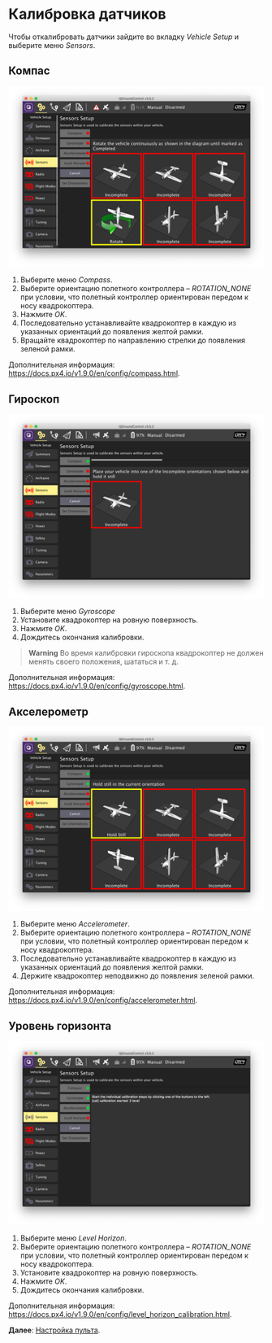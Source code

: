 # Калибровка датчиков

Чтобы откалибровать датчики зайдите во вкладку *Vehicle Setup* и выберите меню *Sensors*.

## Компас

<img src="../assets/qgc-cal-compass.png" alt="QGroundControl compass calibration" class="zoom">

1. Выберите меню *Compass*.
2. Выберите ориентацию полетного контроллера – *ROTATION_NONE* при условии, что полетный контроллер ориентирован передом к носу квадрокоптера.
3. Нажмите *OK*.
4. Последовательно устанавливайте квадрокоптер в каждую из указанных ориентаций до появления желтой рамки.
5. Вращайте квадрокоптер по направлению стрелки до появления зеленой рамки.

Дополнительная информация: https://docs.px4.io/v1.9.0/en/config/compass.html.

## Гироскоп

<img src="../assets/qgc-cal-gyro.png" alt="QGroundControl gyroscope calibration" class="zoom">

1. Выберите меню *Gyroscope*
2. Установите квадрокоптер на ровную поверхность.
3. Нажмите *OK*.
4. Дождитесь окончания калибровки.

> **Warning** Во время калибровки гироскопа квадрокоптер не должен менять своего положения, шататься и т. д.

Дополнительная информация: https://docs.px4.io/v1.9.0/en/config/gyroscope.html.

## Акселерометр

<img src="../assets/qgc-cal-acc.png" alt="QGroundControl accelerometer calibration" class="zoom">

1. Выберите меню *Accelerometer*.
2. Выберите ориентацию полетного контроллера – *ROTATION_NONE* при условии, что полетный контроллер ориентирован передом к носу квадрокоптера.
3. Последовательно устанавливайте квадрокоптер в каждую из указанных ориентаций до появления желтой рамки.
4. Держите квадрокоптер неподвижно до появления зеленой рамки.

Дополнительная информация: https://docs.px4.io/v1.9.0/en/config/accelerometer.html.

## Уровень горизонта

<img src="../assets/qgc-cal-level.png" alt="QGroundControl level horizon calibration" class="zoom">

1. Выберите меню *Level Horizon*.
2. Выберите ориентацию полетного контроллера – *ROTATION_NONE* при условии, что полетный контроллер ориентирован передом к носу квадрокоптера.
3. Установите квадрокоптер на ровную поверхность.
4. Нажмите *OK*.
5. Дождитесь окончания калибровки.

Дополнительная информация: https://docs.px4.io/v1.9.0/en/config/level_horizon_calibration.html.

**Далее**: [Настройка пульта](radio.md).
